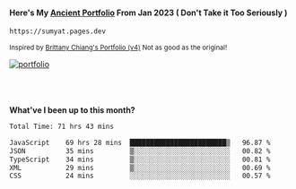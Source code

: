 #### Here's My [Ancient Portfolio](https://sumyat.pages.dev) From Jan 2023 ( Don't Take it Too Seriously ) 
````bash
https://sumyat.pages.dev 
````

<sub>Inspired by [Brittany Chiang's Portfolio (v4)](https://v4.brittanychiang.com/) Not as good as the original!</sub>


<a href='https://sumyat.pages.dev/'>
    <img src='https://github.com/sumyat-aung/sumyat-aung/assets/108873224/c9b4f2be-c585-4dd3-84e1-692c3854a6d8' alt='portfolio' align='center' />
</a>


<br />
<br />


<br />
<br />

**What've I been up to this month?**

<!--START_SECTION:waka-->

```txt
Total Time: 71 hrs 43 mins

JavaScript    69 hrs 28 mins  ████████████████████████▒   96.87 %
JSON          35 mins         ▒░░░░░░░░░░░░░░░░░░░░░░░░   00.82 %
TypeScript    34 mins         ▒░░░░░░░░░░░░░░░░░░░░░░░░   00.81 %
XML           29 mins         ▒░░░░░░░░░░░░░░░░░░░░░░░░   00.69 %
CSS           24 mins         ░░░░░░░░░░░░░░░░░░░░░░░░░   00.57 %
```

<!--END_SECTION:waka-->




